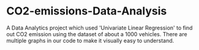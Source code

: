 # CO2-emissions-Data-Analysis
A Data Analytics project which used 'Univariate Linear Regression' to find out CO2 emission using the dataset of about a 1000 vehicles.
There are multiple graphs in our code to make it visually easy to understand.
